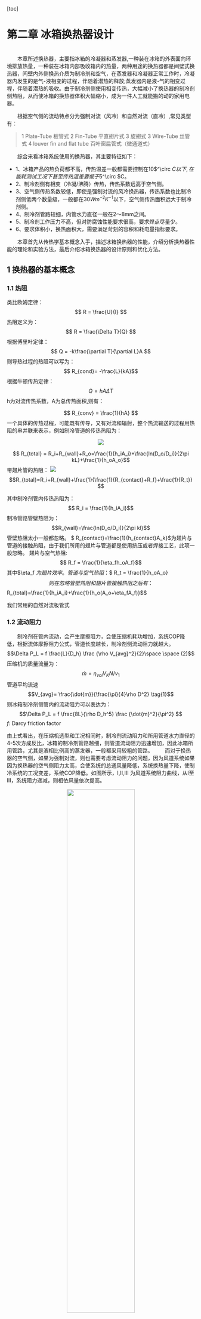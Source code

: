 
[toc]
# 第二章 冰箱换热器设计
<br>
&emsp;&emsp;本章所述换热器，主要指冰箱的冷凝器和蒸发器,一种装在冰箱的外表面向环境排放热量，一种装在冰箱内部吸收箱内的热量，两种用途的换热器都是间壁式换热器，间壁内外侧换热介质为制冷剂和空气，在蒸发器和冷凝器正常工作时，冷凝器内发生的是气-液相变的过程，伴随着潜热的释放;蒸发器内是液-气的相变过程，伴随着潜热的吸收。由于制冷剂侧使用相变传热，大幅减小了换热器的制冷剂侧热阻，从而使冰箱的换热器体积大幅缩小，成为一件人工就能搬的动的家用电器。

&emsp;&emsp;根据空气侧的流动特点分为强制对流（风冷）和自然对流（直冷）,常见类型有：
>1 Plate-Tube   板管式
>2 Fin-Tube     平直翅片式
>3 旋翅式
>3 Wire-Tube    丝管式
>4 louver fin and flat tube 百叶窗扁管式（微通道式）

&emsp;&emsp;综合来看冰箱系统使用的换热器，其主要特征如下：
+ 1、冰箱产品的热负荷都不高，传热温差一般都需要控制在10$^\circ $C 以下,在能耗测试工况下甚至传热温差要低于5$^\circ $C。
+ 2、制冷剂侧有相变（冷凝/沸腾）传热，传热系数远高于空气侧。
+ 3、空气侧传热系数较低，即使是强制对流的风冷换热器，传热系数也比制冷剂侧低两个数量级，一般都在30$W  m^{-2}K^{-1}$以下，空气侧传热面积远大于制冷剂侧。
+ 4、制冷剂管路较细，内管水力直径一般在2～8mm之间。
+ 5、制冷剂工作压力不高，但对防腐蚀性能要求很高，要求焊点尽量少。
+ 6、要求体积小，换热面积大，需要满足苛刻的容积和耗电量指标要求。

&emsp;&emsp;本章首先从传热学基本概念入手，描述冰箱换热器的性能，介绍分析换热器性能的理论和实验方法，最后介绍冰箱换热器的设计原则和优化方法。




## 1 换热器的基本概念

### 1.1 热阻
类比欧姆定律：$$ R = \frac{U}{I} $$
热阻定义为：
$$ R = \frac{\Delta T}{Q} $$
根据傅里叶定律：
$$ Q = -k\frac{\partial T}{\partial L}A
$$
则导热过程的热阻可以写为：
$$ R_{cond}= -\frac{L}{kA}$$
根据牛顿传热定律：
$$ Q = hA\Delta T $$ h为对流传热系数，A为总传热面积,则有：

 $$ R_{conv} = \frac{1}{hA} $$
 一个具体的传热过程，可能既有传导，又有对流和辐射，整个热流输送的过程用热阻的串并联来表示，例如制冷管道的传热热阻为：
<center> <img src = "tube_heat_resistance.png"> </center>

$$ R_{total} = R_i+R_{wall}+R_o=\frac{1}{h_iA_i}+\frac{ln(D_o/D_i)}{2\pi kL}+\frac{1}{h_oA_o}$$
带翅片管的热阻：
<img src="fin_tube_resist.jpg">
$$R_{total}=R_i+R_{wall}+\frac{1}{\frac{1}{R_{contact}+R_f}+\frac{1}{R_t}}
$$

其中制冷剂管内传热热阻为：
$$ R_i = \frac{1}{h_iA_i}$$
制冷管路管壁热阻为：
$$R_{wall}=\frac{ln(D_o/D_i)}{2\pi kl}$$
管壁热阻太小一般都忽略。
$ R_{contact}=\frac{1}{h_{contact}A_k}$为翅片与管道的接触热阻，由于我们所用的翅片与管道都是使用挤压或者焊接工艺，此项一般忽略。
翅片与空气热阻:
$$ R_f = \frac{1}{\eta_fh_oA_f}$$其中$\eta_f $为翅片效率。
管道与空气热阻：$$ R_t = \frac{1}{h_oA_o}$$
则在忽略管壁热阻和翅片管接触热阻之后有：
$$R_{total}=\frac{1}{h_iA_i}+\frac{1}{h_o(A_o+\eta_fA_f)}$$

我们常用的自然对流板管式
### 1.2 流动阻力
&emsp;&emsp;制冷剂在管内流动，会产生摩擦阻力，会使压缩机耗功增加，系统COP降低，根据流体摩擦阻力公式，管道长度越长，制冷剂侧流动阻力就越大。
$$\Delta P_L = f \frac{L}{D_h} \frac {\rho V_{avg}^2}{2}\space \space (2)$$ 
压缩机的质量流量为：
$$\dot{m}= \eta_{vol}V_KN/v_1
$$ 
管道平均流速$$V_{avg}= \frac{\dot{m}}{\frac{\pi}{4}\rho D^2} \tag{1}$$
则冰箱制冷剂侧管内的流动阻力可以表达为：
$$\Delta P_L = f \frac{8L}{\rho D_h^5} \frac {\dot{m}^2}{\pi^2} $$ 
$f$: Darcy friction factor 

由上式看出，在压缩机选型和工况相同时，制冷剂流动阻力和所用管道水力直径的4-5次方成反比，冰箱的制冷剂管路越细，则管道流动阻力迅速增加，因此冰箱所用管路，尤其是液相比例高的蒸发器，一般都采用较粗的管路。
&emsp;&emsp;而对于换热器的空气侧，如果为强制对流，则也需要考虑流动阻力的问题，因为风道系统如果因为换热器的空气侧阻力太高，会使系统的总通风量降低，系统换热量下降，使制冷系统的工况变差，系统COP降低。如图所示，I,II,III 为风道系统阻力曲线，从I至III，系统阻力递减，则相依风量依次提高。

<center><img src = "fan_curve.png" width = "60%"></center>
&emsp;&emsp;我们常见的斜插式翅片蒸发器：其Darcyfriction factor可以表示为：

$$  f = a Re^\alpha \epsilon^\beta N^\gamma$$

其中$\epsilon$为翅片总面积与盘管空气侧面积的比值，$N$为盘管排数。
一般来讲，盘管排数越多，翅片越密，流速越快则流动阻力越大。虽然管道越长，翅片越多，则换热面积越大，但考虑到流动阻力的增加，对制冷系统的作用不一定都是正面的。
### 1.3 努塞尔数和$j$因子
&emsp;&emsp;努塞尔数表征了换热器表面的对流换热与导热之间的差异，其定义为：
$$ Nu_{D_h}= \frac {h_aD_h}{k}$$
在调整多项参数测量完换热器的换热量后，需要把数据整理成Nusselt数与各种无量纲数之间的经验公式，例如斜插式换热器的空气侧传热性能可以表示为：
$$ Nu_{D_h}= 0.162Re_D^{0.62}  Pr^{1/3} $$
使用努塞尔数可以很方便地计算换热器的在变工况下的实际性能参数。
在技术文献中，经常可以看到另一种无量纲$j$因子表示法：
$$ j = \frac{h_a}{G_a  C_{p_a}}Pr_a^{2/3} $$
而$$Re_{D_h}= G_a D_h/\mu $$
  $$ Pr= \frac{\mu C_{p_a}}{k_a}$$
则可以得到关系式为：
$$ j = \frac{Nu_{D_h}}{Re_{D_h}}Pr^{-1/3}$$
&emsp;&emsp;由于冰箱换热器的换热性能和空气侧流动性能都非常重要，在相关研究换热器文献中，一般都会给出努塞尔数和f因子,或者$j$,$f$因子的数据和拟合结果。
### 1.3 换热面积的扩展与翅片效率
&emsp;&emsp;我们通常使用的间壁式换热器的管道一般为圆管，圆管的几何特征就是周长最小的时候获得最大的截面积，所以圆管的内部和外部传热面积都很小，直接使用圆形管路来当换热器是非常不经济的,使用其它形状的管道，在水力直径不变的条件下，其管内和管外的换热面积会略有增加，但也远远达不到理想的强化传热的效果。

&emsp;&emsp;水力直径的定义：
$$ D_h =\frac{4 \cdot A_c} {p}$$
&emsp;&emsp;为了增大换热面积，最常用的方法就是对管道进行肋化，即增加翅片，用焊接、粘接和挤压的方法将翅片和管路紧密连接在一起，使接触热阻最小化，虽然翅片与传热流体之间的温差要小于管道与传热介质之间的温差，但由于翅片面积远大于圆管的外表面积，并且翅片也可以保证很高的效率，增加翅片能够获得大幅的换热面积的提升。
翅片效率的定义：$$ \eta_{fin}=\frac{Actual \space heat\space  transfer\space  rate\space  from\space  the\space  fin}{Ideal \space heat\space  transfer\space  rate\space  from\space  the\space  fin}$$
&emsp;&emsp;上式可以理解为：由于翅片与传热流体间的温差小于管道与传热流体之间的温差，为了方便计算，假设翅片面积与传热流体间的温差等于管道与流体间的温差，那么计算传热面积时翅片面积需要打得折扣就是翅片效率。
&emsp;&emsp;以空气侧传热为例，对于方形平板翅片，其翅片效率为：
<img src ="fin_gemetry.jpg">
$$ \eta_{f}=\frac{ tanh(mH)} {mH}$$
$$m = \sqrt{\frac{h_ap}{k_fA_c}}$$
由于通常翅片都很薄，即$L>>\delta_f$，则m可以简化为$m =\sqrt{\frac{2h_a}{k_f\delta_f}}$
$mH$为无量纲数，翅片效率$\eta_{fin}$随$mH$值大小变化如图，虽然加长翅片可以增大翅片换热面积，但可以看出，翅片越长效率越低，所以在进行换热器设计时，要根据计算结果选择合适的翅片高度和效率，冰箱换热器一般要求翅片效率在85%~90%之间。
<center> <img src = "fin_efficiency.png"> </center>

## 2 冰箱换热器的结构与性能
&emsp;&emsp;在设计一款新冰箱时，需要通盘考虑结构、制冷和电气等模块的设计，制冷系统不仅要实现小型化，少占空间，还要能够实现较强的换热能力，这就对制冷系统的换热器的设计提出了非常高的要求。
理想的换热器设计目标为：
 + 低热阻
+ 占据冰箱的箱内空间少
+ 制冷剂侧摩擦阻力小，压缩机耗功低
+ 空气侧阻力小系统风量大，风机消耗功率低
+ 材料消耗少，成本低
为了实现以上目标，在实际设计中，必须理解换热器的结构及其物理性能之间的关系，作出正确的取舍，实现性能、结构和成本之间的平衡。

### 2.1 换热器的热阻构成
&emsp;&emsp;无论是自然对流换热器还是强制对流换热器，其总热阻都可以表示为一个热阻网络图，主要包括“制冷剂-管内壁热阻$R_i$”、“管壁热阻$R_{wall}$”、：“管道-翅片接触热阻$R_{contact}$”、“管外侧-空气对流热阻$R_o$”，“翅片-空气对流热阻$R_f$”等几部分。（注意翅片指起到增加空气侧传热面积的表面，如侧板冷凝器的侧板也可称之为翅片）那么这么多热阻构成部分，究竟哪块的热阻是最大的？在实际的设计中，应当怎样去优化热阻，获得最高的性价比呢？
<img src="pl_hr.jpg">
板管式换热器热阻
&emsp;&emsp;在换热器设计当中，优化占比最大部分的热阻，才能够获得较好的强化传热效果。在冰箱用的换热器中，由于管壁很薄，$R_{wall}$忽略不计，由于管道和翅片（平板）都是使用挤压或者粘接的方法进行连接，其接触热阻一般都在1%以下，所以在计算中也不出现，对于冰箱产品使用的小型换热器，那就是强化空气侧传热热阻（$R_o+R_f$),以下将用实例介绍板管式换热器和翅片式换热器的热阻分析实例：
&emsp;&emsp;取板管式换热器一个最小的换热单元，管道长度为1m，管道规格为$\phi 8×0.75mm$，平板尺寸尺寸为$1000mm×60mm$，管内制冷剂侧传热系数为： $h_i=1000 Wm^{-2} K^{-1}$,自然对流空气侧传热系数$h_a = 10Wm^{-2} K^{-1}$,则总热阻计算如下：

计算所用参数：
|名称|代数符号|单位|数值|备注|
|:--:|:--:|:--:|:--:|:--:|
|管道长度|$L_t$|$m$|1||L_t
|翅片长度|$L_f = L_t$|$m$|1||
|翅片高度|$H_p$|$m$|$25e-3$||
|翅片厚度|$\delta_f$|$m$|$0.4e-3$||
|管道内径|$D_i$|$m$|$6.5e-3$||
|管道外径|$\phi_o$|$m$|$8.0e-3$||
|空气侧翅片面积|$A_f=2L_f\cdot H_p$|$m^2$|$50e-3$||
|空气侧管道面积|$A_o$|$m^2$|$0$||
|铝合金导热系数|$k_f$|$Wm^{-1}K^{-1}$|$227$|
|制冷剂侧传热系数|$h_i$|$Wm^{-2}K^{-1}$|$1000$|
|空气侧传热系数|$h_a$|$Wm^{-2}K^{-1}$|$10$|
|翅片效率|$\eta_f =\frac {tanh(mH)}{mH}$ $m= \sqrt{\frac{h}{k_f\delta_f}}$|$\%$|$97.7$|
|空气侧总传热面积|$A_{tot}=A_o+\eta_fA_f$|$m^2$|$48.85e-3$||
|制冷剂侧传热面积|$A_i=\pi\cdot D_i$|$m^2$|$2.04e-2$||
|制冷剂侧热阻|$R_i = \frac{1}{h_iA_i}$|$K/W$|$4.9e-2$|
|空气侧热阻|$R_o = \frac{1}{h_a(A_o+\eta_fA_f)}$|$K/W$|2.05|
|总热阻|$R_{t} = \frac{1}{h_iA_i}+\frac{1}{h_aA_{tot}}$|$K/W$|$2.07$|
|制冷剂侧热阻占比|$R_i/R_t$|$\%$|$2.3$|
|空气侧热阻占比|$R_o/R_t$|$\%$|$97.7$|

由上表可以看出，制冷剂侧热阻占比非常低，所以才用强化制冷剂侧传热的办法对总热阻贡献基本为0。
有很多人认为将铝管压扁，然后粘接到换热板面上，就能够大幅提升换热性能，这可能吗？
+ 扁管虽然面积比圆管大，但管道并不和空气直接接触，空气侧有效传热面积几乎无变化
+ 采用粘接方式的板管换热器，无论是侧板冷凝器或者冷柜绕管蒸发器，其接触热阻占比很小，在2%以下，因为铝箔起到了良好的粘接（降低接触热阻）和肋化（增强管道对板面的导热）的作用。如下图B和C，C状态扁管与侧板有4mm宽的接触面积，但使用有限元软件计算出的侧板温度分布与圆管贴铝箔相差无几；但观察A和B的差别就可以看出铝箔对增强侧板换热的重要作用。
<img src = "aluminiumfoil_effect.jpg">
#### 2.1.2 斜插式翅片
以双孔斜插翅片为例，一个最小的换热单元包括：4根长度5mm的管道，50*36.1的带双1字孔的翅片，其总热阻
|名称|代数符号|单位|数值|备注|
|:--:|:--:|:--:|:--:|:--:|
|管道长度|$L_t$|$m$|$5e-3$||
|管道间距|$P_t$|$m$|$22e-3$||
|翅片长度|$L_f = L_t$|$m$|$50e-3$||
|翅片高度|$L_p$|$m$|$38.1e-3$||
|翅片厚度|$\delta_f$|$m$|$1.5e-4$||
|管道内径|$D_i$|$m$|$6.5e-3$||
制冷剂侧传热面积|$A_i=\pi\cdot D_i$|$m^2$|$4.08e-04$||
|管道外径|$\phi_o$|$m$|$8.0e-3$||
|空气侧翅片面积|$A_f=2(L_f\cdot H_p-P_t\cdot D_i\cdot 2-2\cdot \pi D_i^2/4)$|$m^2$|$2.90e-3$||
|空气侧管道面积|$A_o$|$m^2$|$5.03e-4$||
|铝合金导热系数|$k_f$|$Wm^{-1}K^{-1}$|$227$|
|制冷剂侧传热系数|$h_i$|$Wm^{-2}K^{-1}$|$1000$|
|空气侧传热系数|$h_a$|$Wm^{-2}K^{-1}$|$20$|
|翅片效率|$\eta_f =\frac {tanh(mH)}{mH}$ $m= \sqrt{\frac{2h}{k_f\delta_f}}$|$\%$|$95.8$|
|空气侧总传热面积|$A_{tot}=A_o+\eta_fA_f$|$m^2$|$3.32e-3$||
|
|制冷剂侧热阻|$R_i = \frac{1}{h_iA_i}$|$K/W$|$2.45$|
|空气侧热阻|$R_o = \frac{1}{h_a(A_o+\eta_fA_f)}$|$K/W$|$20.3$|
|总热阻|$R_{t} = \frac{1}{h_iA_i}+\frac{1}{h_aA_{tot}}$|$K/W$|$22.75$|
|制冷剂侧热阻占比|$R_i/R_t$|$\%$|$11$|
|空气侧热阻占比|$R_o/R_t$|$\%$|$89$|
由上表可以看出，由于强制对流换热器空气侧传热系数高、空气侧传热面积大，所以制冷剂侧热阻占比比板管式换热器有提升，但也不到15%，所以对于常用的冰箱换热器，靠优化制冷剂侧热阻提升换热性能是缘木求鱼。

### 2.2 肋化传热设计
&emsp;&emsp;上节已经分析得出结论，冰箱换热器的热阻最大部分在空气侧，总占比在85%以上，那么优化换热器性能就有两种有效的方法，一种是提高空气侧的传热系数，另一种是增大空气侧传热面积。而对于常规的换热器设计，我们很难去增强空气侧传热系数，那么就只剩下增大空气侧传热面积这一条路。
&emsp;&emsp;无限制增加空气侧换热面积是不可能的，以板管式换热器为例，冰箱可以贴冷凝器的侧板面积是一定的，顶多在U壳顶部再贴部分盘管，冰柜内部可以贴蒸发器的面积也是有限的，最多可以贴5面，那么我们在设计蒸发器的时候，就只能在面积一定的条件下，使用最少的材料，实现最强的换热器性能。以翅片式蒸发器为例，冰箱在结构设计时留给换热器的安装空间是固定的，不可能无限制增加，那么就只能在有限的空间内实现尽可能多的换热面积，并且满足空气侧阻力的增加并不会明显影响系统的通风量和换热性能，保证系统在结霜状态下的可靠性。
&emsp;&emsp;本节以板管式换热器和翅片式换热器为例，介绍冰箱换热器的肋化设计的优化方法。
#### 2.2.1 板管式换热器的肋化
&emsp;&emsp; 冰箱用板管式换热器只有一面是和空气接触，另一面都在发泡层内，可以近似认为另一面是绝热的，那么空气侧换热面积可以认为是一个宽度为2R（R为制冷剂盘管的弯管半径），长度为$L_t$的“宽面条”，其空气侧传热面积为:
$$ A_t = \eta_f A_P=2\eta_fRL_t$$ 
$$ \eta_f = \frac{tanh(mR)}{mR}$$
$R$为盘管的弯管半径，$m=\sqrt{\frac{h_a}{k_f\delta_p}}$
如果是盘管冷凝器,贴附铝箔厚度为0.15mm和0.015mm，则计算结果如下:
<img src="pl_fin_eff.png">
由上图可以看出盘管的弯管半径对总翅片效率影响较大，在30~40mm之间都可以保证翅片效率在85%以上，由于弯管半径越小排列盘管越长对成本不利，所以不需要太高的肋化效率。
同时可以看出铝箔厚度对肋化效果有一定影响，但也不是太大，可以使用较薄较宽的铝箔。
相同的原理可以用于绕管冷冻蒸发器，无论内胆是金属还是塑料，盘管间距$2R$只要在40~60mm之间就能保证板管换热器的翅片效率在85%以上，不需要把盘管绕的铝箔都叠在一起，反而影响盘管的贴附效果。

#### 2.2.2 翅片式换热器的肋化
&emsp;&emsp;目前常用的翅片式1换热器有拉胀蒸发器、斜插蒸发器、旋翅式冷凝器和微通道冷凝器这4种。本节将给出每种换热器的翅片效率计算方法和影响换热面积的关键参数。
拉胀和斜插：
这两种蒸发器其基本结构如下：拉胀式管道排布为顺排，斜插式为叉排；拉胀式先把管道插入翅片中，然后胀管；斜插式把管道挤入翅片上的1字孔内；这两种换热器的热力性能基本接近，其空气侧传热系数，单位体积内的换热面积也非常接近，只要安装体积相同，两种换热器的热力性能差距不大。
&emsp;&emsp;这两种翅片的肋化效率可以使用施密特方法计算：
$$ \eta_f = \frac {tanh(mH)} {mH} $$
$$ m = \sqrt {\frac{2h}{k_f \delta_f}}$$
$$ H = \frac {D_h}{2}(\rho'-1)(1+0.35ln \rho')$$
对于顺排管束:
$$ \rho' = 1.28 \frac{B}{D_h}\sqrt{\frac{L}{B}-0.2} $$
对于叉排管束：
$$ \rho' = 1.27 \frac{B}{D_h}\sqrt{\frac{L}{B}-0.3} $$
两种翅片的几何参数如下：

|管径|	8|	8.3|
翅片间距	5	5
翅片热导率	227	227
翅片厚度	0.15	0.15
单元管长	5	5
管道数量	4	1
管外换热面积	502.6548246	130.3760951
翅片宽度	50	25
翅片高度	38.1	27
翅片面积	2904.93807	1241.787841
水平管距B	22	25
竖直管距	38.1	30
L	21.99778398	19.52562419
rho	2.921824898	2.938794941
H	10.57213508	11.08175334
ha	20	20
m	34.27452443	34.27452443
uf	0.958415646	0.954533675
总管外环热面积	3286.79292	1315.704407
单元体积	9525	3375
	0.345070123	0.367937138
在空气侧传热系数相同，翅片厚度、材质相同的情况下，从两种换热器的翅片效率，单位体积内的传热面积都非常接近，可以近似认为这两种换热器的性能是等效的。


### 2.3 风冷换热器的性能测量方法
&emsp;&emsp;风冷换热器性能一般使用开口式风洞换热器实验台进行测量，其图示如下：
<img src="experiment.jpg">
由调速风机和空气调节装置提供恒定温度和流量的入口空气，流经换热器与水浴装置换热（一般水浴换热可以设置为进出口温差1度或0.5度），然后通过孔板流出，在水浴进出口放置温度传感器，在风洞内部放置流量、温度、压力(压差)测量装置。可以测得换热量、总通风量、出风静压、动压和蒸发器压降等参数。  
总换热量：

$$ \dot{Q}=\frac{1}{2}(\dot{Q}_a+\dot{Q}_w)=\frac{1}{2}[\dot{m}_aC_{P,a}(T_{a,out}-T_{a,in})+\dot{m}_wC_{P,w}(T_{w,in}-T_{w,out})]$$
$$UA = \frac{1}{R_{tot}}=\frac{\dot{Q}}{F\Delta T_{lm}}=\frac{\dot{Q}ln[(T_w-T_{a,in})/(T_w-T_{a,out})]}{(T_w-T_{a,in})-(T_w-T_{a,out})} $$
如果水浴进出口温差小于1K，则可令$F=1$,可以用上式很方便地计算出换热器的总热阻，制冷剂侧热阻一般采用$Dittus—Bolter$公式进行计算，则有：
$$\frac{1}{UA}=\frac{1}{UA_w}+\frac{1}{h_a(A_o+\eta_fA_{fin})}$$
$$ h_a =\frac{1}{(A_o+\eta_fA_{fin})(\frac{1}{UA}-\frac{1}{UA_w})}$$
ha可以通过差值法求出精确值。
在换热器的空气侧上下游布置压差测量装置，则可以测量出空气侧的压差$\Delta P$,则摩擦因子可以使用下式进行计算：
$$ f = \frac{A_{min}}{A_o}\frac{\rho_a}{\rho_{a,in}}\{ \frac{2\Delta p_a \rho_{a,in}}{G_{a,max}^2}-(\frac{\rho_{a,in}}{\rho_{a,out}}-1)(1+\frac{A_{min}^2}{A_{face}^2})   \}$$
改变实验输入变量或者改变换热器的几何参数，测量出多组$h_a$,$f$数据后，就可以使用最小二乘法整理出换热器的$j$,$f$因子与各种无量纲数之间的经验公式。如：
$$ j = 0.5685Re_a^{-0.4446}\epsilon^{-0.3824} $$
其中$\epsilon$是翅片的肋化系数，N为管道排数。
$$ f = 5.9051Re_a^{-0.2973}\epsilon^{-0.7487}(N/2)^{-0.4379}
$$
需要注意的是，冰箱换热器的空气侧通风量一般都不高，通常都在$50m^3/h$以下，即不到$30cfm$,$1cfm = 1.73m^3/h$流速较低，和空调等高通风量的换热器有很大差异。
冰箱换热器的空气侧传热性能和流动阻力特性对冰箱系统的设计都很重要。传热性能差，也许只需要在压缩机或者其它部件上增加成本补偿便可;如果换热器的流动阻力大，则有可能造成系统通风量大幅降低，系统性能和可靠性大幅降低。

### 2.3.2 如何根据整机实验数据分析换热器性能
主要根据空气温度与蒸发器温度之间的差值来判断换热器性能的好坏，即在冷凝器侧，比较冷凝器与环温的差值；在蒸发器侧，在冷冻室单独循环时冷冻室空气温度与蒸发温度的差值。
也可以通过箱体拉低温运行至平衡态，即蒸发、冷凝温度恒定后，使用压缩机性能曲线，根据采集到的冷凝、蒸发、回气，过冷温度的数据计算出蒸发侧的制冷量和冷凝器侧的散热量，再除以蒸发端和冷凝端的传热温差，得到名义上的冷凝器和蒸发器热阻。

## 3 常见换热器的设计思路
&emsp;&emsp;冰箱换热器设计的核心目标就是：
><h2>在有限的空间内如何使用尽量少的材料使换热器的热阻最小化</h2>
针对不同类型的换热器，优化性能，降低成本的方法略有差别，但原理上基本相同，以下就目前最常用的四种换热器类型做简单介绍：
### 3.1 板管式
&emsp;&emsp;
### 3.2 平直翅片式

### 3.3 旋翅式

### 3.4 微通道（口琴管+百叶窗）

## 4 换热器的优化设计思路
气液式换热器
制冷剂侧传热系数高
空气侧传热系数大
水力直径
热阻/UA
传热面积与传热面积密度
传热温差
翅片效率
制冷剂侧流动阻力
计算公式，管内流动阻力和水力直径的关系
制冷剂侧传热系数
空气侧阻力
空气侧传热系数
冰箱换热器的性能
冰箱换热器的热阻分析
冰箱换热器的流阻分析
翅片效率分析
换热器综合性能与整机性能的关系
测量和分析换热器性能的方法
风洞测试法
工况分析法
换热器的设计
优化冰箱换热器性能的途径
扩大设计容量
增大体积
增大传热面积密度
提高空气侧传热性能
降低材料成本
节省管道长度
缩小管径
降低翅片厚度